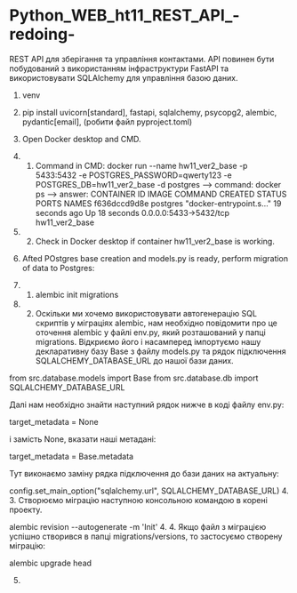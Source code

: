 # Python_WEB_ht11_REST_API_-redoing-
REST API для зберігання та управління контактами. API повинен бути побудований з використанням інфраструктури FastAPI та використовувати SQLAlchemy для управління базою даних.


1. venv
2. pip install uvicorn[standard], fastapi, sqlalchemy, psycopg2, alembic, pydantic[email], 
(робити файл pyproject.toml)
3. Open Docker desktop and CMD. 

3. 1.  Command in CMD: 
docker run --name hw11_ver2_base -p 5433:5432 -e POSTGRES_PASSWORD=qwerty123 -e POSTGRES_DB=hw11_ver2_base -d postgres
--> command:
docker ps
--> answer:
CONTAINER ID   IMAGE      COMMAND                  CREATED          STATUS          PORTS                    NAMES
f636dccd9d8e   postgres   "docker-entrypoint.s…"   19 seconds ago   Up 18 seconds   0.0.0.0:5433->5432/tcp   hw11_ver2_base

3. 2. Check in Docker desktop if container hw11_ver2_base is working.

4. Afted POstgres base creation and models.py is ready, perform migration of data to Postgres:
4. 1. alembic init migrations
4. 2. Оскільки ми хочемо використовувати автогенерацію SQL скриптів у міграціях alembic, нам необхідно повідомити про це оточення alembic у файлі env.py, який розташований у папці migrations. Відкриємо його і насамперед імпортуємо нашу декларативну базу Base з файлу models.py та рядок підключення SQLALCHEMY_DATABASE_URL до нашої бази даних.

from src.database.models import Base
from src.database.db import SQLALCHEMY_DATABASE_URL

Далі нам необхідно знайти наступний рядок нижче в коді файлу env.py:

target_metadata = None

і замість None, вказати наші метадані:

target_metadata = Base.metadata

Тут виконаємо заміну рядка підключення до бази даних на актуальну:

config.set_main_option("sqlalchemy.url", SQLALCHEMY_DATABASE_URL)
4. 3. Створюємо міграцію наступною консольною командою в корені проекту.

alembic revision --autogenerate -m 'Init'
4. 4. Якщо файл з міграцією успішно створився в папці migrations/versions, то застосуємо створену міграцію:

alembic upgrade head

5. 